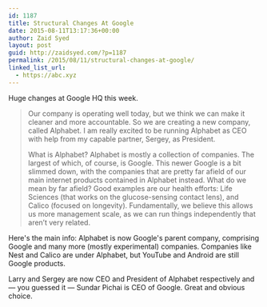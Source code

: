 ```yaml
---
id: 1187
title: Structural Changes At Google
date: 2015-08-11T13:17:36+00:00
author: Zaid Syed
layout: post
guid: http://zaidsyed.com/?p=1187
permalink: /2015/08/11/structural-changes-at-google/
linked_list_url:
  - https://abc.xyz
---
```

Huge changes at Google HQ this week.

> Our company is operating well today, but we think we can make it cleaner and more accountable. So we are creating a new company, called Alphabet. I am really excited to be running Alphabet as CEO with help from my capable partner, Sergey, as President.
> 
> What is Alphabet? Alphabet is mostly a collection of companies. The largest of which, of course, is Google. This newer Google is a bit slimmed down, with the companies that are pretty far afield of our main internet products contained in Alphabet instead. What do we mean by far afield? Good examples are our health efforts: Life Sciences (that works on the glucose-sensing contact lens), and Calico (focused on longevity). Fundamentally, we believe this allows us more management scale, as we can run things independently that aren’t very related. 

Here's the main info: Alphabet is now Google's parent company, comprising Google and many more (mostly experimental) companies. Companies like Nest and Calico are under Alphabet, but YouTube and Android are still Google products.

Larry and Sergey are now CEO and President of Alphabet respectively and — you guessed it — Sundar Pichai is CEO of Google. Great and obvious choice.